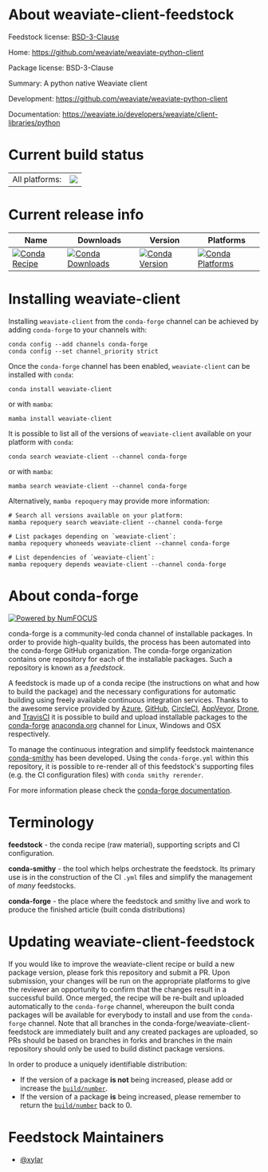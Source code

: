 About weaviate-client-feedstock
===============================

Feedstock license: [BSD-3-Clause](https://github.com/conda-forge/weaviate-client-feedstock/blob/main/LICENSE.txt)

Home: https://github.com/weaviate/weaviate-python-client

Package license: BSD-3-Clause

Summary: A python native Weaviate client

Development: https://github.com/weaviate/weaviate-python-client

Documentation: https://weaviate.io/developers/weaviate/client-libraries/python

Current build status
====================


<table><tr><td>All platforms:</td>
    <td>
      <a href="https://dev.azure.com/conda-forge/feedstock-builds/_build/latest?definitionId=25775&branchName=main">
        <img src="https://dev.azure.com/conda-forge/feedstock-builds/_apis/build/status/weaviate-client-feedstock?branchName=main">
      </a>
    </td>
  </tr>
</table>

Current release info
====================

| Name | Downloads | Version | Platforms |
| --- | --- | --- | --- |
| [![Conda Recipe](https://img.shields.io/badge/recipe-weaviate--client-green.svg)](https://anaconda.org/conda-forge/weaviate-client) | [![Conda Downloads](https://img.shields.io/conda/dn/conda-forge/weaviate-client.svg)](https://anaconda.org/conda-forge/weaviate-client) | [![Conda Version](https://img.shields.io/conda/vn/conda-forge/weaviate-client.svg)](https://anaconda.org/conda-forge/weaviate-client) | [![Conda Platforms](https://img.shields.io/conda/pn/conda-forge/weaviate-client.svg)](https://anaconda.org/conda-forge/weaviate-client) |

Installing weaviate-client
==========================

Installing `weaviate-client` from the `conda-forge` channel can be achieved by adding `conda-forge` to your channels with:

```
conda config --add channels conda-forge
conda config --set channel_priority strict
```

Once the `conda-forge` channel has been enabled, `weaviate-client` can be installed with `conda`:

```
conda install weaviate-client
```

or with `mamba`:

```
mamba install weaviate-client
```

It is possible to list all of the versions of `weaviate-client` available on your platform with `conda`:

```
conda search weaviate-client --channel conda-forge
```

or with `mamba`:

```
mamba search weaviate-client --channel conda-forge
```

Alternatively, `mamba repoquery` may provide more information:

```
# Search all versions available on your platform:
mamba repoquery search weaviate-client --channel conda-forge

# List packages depending on `weaviate-client`:
mamba repoquery whoneeds weaviate-client --channel conda-forge

# List dependencies of `weaviate-client`:
mamba repoquery depends weaviate-client --channel conda-forge
```


About conda-forge
=================

[![Powered by
NumFOCUS](https://img.shields.io/badge/powered%20by-NumFOCUS-orange.svg?style=flat&colorA=E1523D&colorB=007D8A)](https://numfocus.org)

conda-forge is a community-led conda channel of installable packages.
In order to provide high-quality builds, the process has been automated into the
conda-forge GitHub organization. The conda-forge organization contains one repository
for each of the installable packages. Such a repository is known as a *feedstock*.

A feedstock is made up of a conda recipe (the instructions on what and how to build
the package) and the necessary configurations for automatic building using freely
available continuous integration services. Thanks to the awesome service provided by
[Azure](https://azure.microsoft.com/en-us/services/devops/), [GitHub](https://github.com/),
[CircleCI](https://circleci.com/), [AppVeyor](https://www.appveyor.com/),
[Drone](https://cloud.drone.io/welcome), and [TravisCI](https://travis-ci.com/)
it is possible to build and upload installable packages to the
[conda-forge](https://anaconda.org/conda-forge) [anaconda.org](https://anaconda.org/)
channel for Linux, Windows and OSX respectively.

To manage the continuous integration and simplify feedstock maintenance
[conda-smithy](https://github.com/conda-forge/conda-smithy) has been developed.
Using the ``conda-forge.yml`` within this repository, it is possible to re-render all of
this feedstock's supporting files (e.g. the CI configuration files) with ``conda smithy rerender``.

For more information please check the [conda-forge documentation](https://conda-forge.org/docs/).

Terminology
===========

**feedstock** - the conda recipe (raw material), supporting scripts and CI configuration.

**conda-smithy** - the tool which helps orchestrate the feedstock.
                   Its primary use is in the construction of the CI ``.yml`` files
                   and simplify the management of *many* feedstocks.

**conda-forge** - the place where the feedstock and smithy live and work to
                  produce the finished article (built conda distributions)


Updating weaviate-client-feedstock
==================================

If you would like to improve the weaviate-client recipe or build a new
package version, please fork this repository and submit a PR. Upon submission,
your changes will be run on the appropriate platforms to give the reviewer an
opportunity to confirm that the changes result in a successful build. Once
merged, the recipe will be re-built and uploaded automatically to the
`conda-forge` channel, whereupon the built conda packages will be available for
everybody to install and use from the `conda-forge` channel.
Note that all branches in the conda-forge/weaviate-client-feedstock are
immediately built and any created packages are uploaded, so PRs should be based
on branches in forks and branches in the main repository should only be used to
build distinct package versions.

In order to produce a uniquely identifiable distribution:
 * If the version of a package **is not** being increased, please add or increase
   the [``build/number``](https://docs.conda.io/projects/conda-build/en/latest/resources/define-metadata.html#build-number-and-string).
 * If the version of a package **is** being increased, please remember to return
   the [``build/number``](https://docs.conda.io/projects/conda-build/en/latest/resources/define-metadata.html#build-number-and-string)
   back to 0.

Feedstock Maintainers
=====================

* [@xylar](https://github.com/xylar/)

